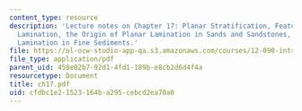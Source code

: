 ```yaml
---
content_type: resource
description: 'Lecture notes on Chapter 17: Planar Stratification, Features of Planar
  Lamination, the Origin of Planar Lamination in Sands and Sandstones, and Planar
  Lamination in Fine Sediments.'
file: https://ol-ocw-studio-app-qa.s3.amazonaws.com/courses/12-090-introduction-to-fluid-motions-sediment-transport-and-current-generated-sedimentary-structures-fall-2006/cfdbc1e21523164ba295cebcd2ea70a0_ch17.pdf
file_type: application/pdf
parent_uid: 458e02b7-92d1-4fd1-189b-e8cb2d6d4f4a
resourcetype: Document
title: ch17.pdf
uid: cfdbc1e2-1523-164b-a295-cebcd2ea70a0
---
```

